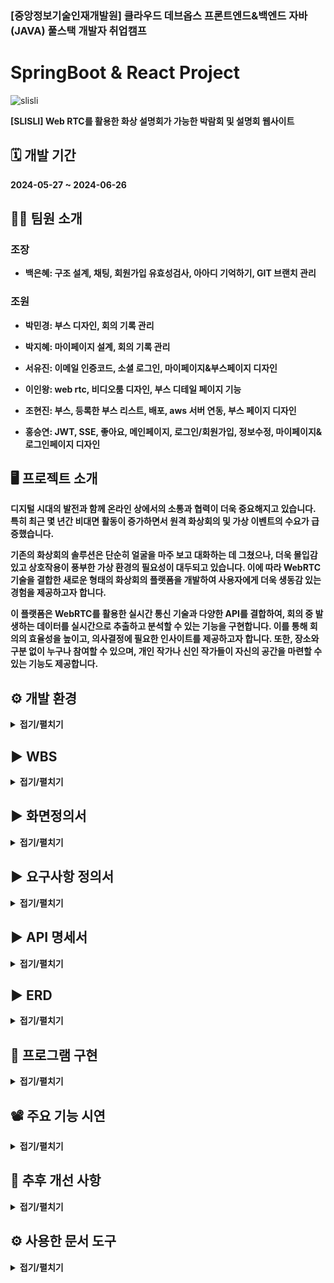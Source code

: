 ### [중앙정보기술인재개발원] 클라우드 데브옵스 프론트엔드&백엔드 자바(JAVA) 풀스택 개발자 취업캠프
# SpringBoot & React Project
![slisli](https://github.com/dmsp0/slisli_frontend/assets/156063957/bec63d81-fbfd-47e8-94c1-81a116cd3a64)


<strong>[SLISLI] Web RTC를 활용한 화상 설명회가 가능한 박람회 및 설명회 웹사이트   
## 🗓 개발 기간  
<strong> 2024-05-27 ~ 2024-06-26   

## 💁‍♀️ 팀원 소개   
### 조장

*  백은혜: 구조 설계, 채팅, 회원가입 유효성검사, 아아디 기억하기, GIT 브랜치 관리  

### 조원

*  박민경: 부스 디자인, 회의 기록 관리

*  박지혜: 마이페이지 설계, 회의 기록 관리

*  서유진: 이메일 인증코드, 소셜 로그인, 마이페이지&부스페이지 디자인

*  이인왕: web rtc, 비디오룸 디자인, 부스 디테일 페이지 기능

*  조현진: 부스, 등록한 부스 리스트, 배포, aws 서버 연동, 부스 페이지 디자인

*  홍승연: JWT, SSE, 좋아요, 메인페이지, 로그인/회원가입, 정보수정, 마이페이지&로그인페이지 디자인   
  


## 🖥 프로젝트 소개
디지털 시대의 발전과 함께 온라인 상에서의 소통과 협력이 더욱 중요해지고 있습니다. 특히 최근 몇 년간 비대면 활동이 증가하면서 원격 화상회의 및 가상 이벤트의 수요가 급증했습니다.

기존의 화상회의 솔루션은 단순히 얼굴을 마주 보고 대화하는 데 그쳤으나, 더욱 몰입감 있고 상호작용이 풍부한 가상 환경의 필요성이 대두되고 있습니다. 이에 따라 WebRTC 기술을 결합한 새로운 형태의 화상회의 플랫폼을 개발하여 사용자에게 더욱 생동감 있는 경험을 제공하고자 합니다.

이 플랫폼은 WebRTC를 활용한 실시간 통신 기술과 다양한 API를 결합하여, 회의 중 발생하는 데이터를 실시간으로 추출하고 분석할 수 있는 기능을 구현합니다. 이를 통해 회의의 효율성을 높이고, 의사결정에 필요한 인사이트를 제공하고자 합니다. 또한, 장소와 구분 없이 누구나 참여할 수 있으며, 개인 작가나 신인 작가들이 자신의 공간을 마련할 수 있는 기능도 제공합니다.



## ⚙️ 개발 환경
<details>
<summary>접기/펼치기</summary>

  
![7](https://github.com/dmsp0/slisli_frontend/assets/156063957/dbaf9fd4-21ed-4c18-ac86-02a1a6c41104)   
</details>


## ▶️ WBS
<details>
<summary>접기/펼치기</summary>
  
![image](https://github.com/dmsp0/slisli_frontend/assets/156063957/f36d31c9-7e53-4225-96bc-3baf8edd1976)
</details>


## ▶️ 화면정의서
<details>
<summary>접기/펼치기</summary>
  
![image](https://github.com/dmsp0/slisli_frontend/assets/156063957/00ffcf07-4045-4db2-bb65-af018f4d3f68)
</details>


## ▶️ 요구사항 정의서
<details>
<summary>접기/펼치기</summary>
  
![요구사항정의서](https://github.com/dmsp0/slisli_frontend/assets/156063957/9c3fdec6-990c-4bb2-a687-ad326469ae0d)   
</details>

## ▶️ API 명세서 
<details>
<summary>접기/펼치기</summary>

![slisli](https://github.com/dmsp0/slisli_frontend/assets/156063957/33e9003f-68d6-4103-82e2-8525e97a6d85)

![slisli (1)](https://github.com/dmsp0/slisli_frontend/assets/156063957/13f18ff4-6044-4e11-9a27-0b9f9de9ef3a)   
</details>

## ▶️ ERD
<details>
<summary>접기/펼치기</summary>
  
![KakaoTalk_20240625_161550396](https://github.com/dmsp0/slisli_frontend/assets/156063957/45e4ee4f-48fd-4dc3-8fb7-e28aa869ea59)   
</details>

## 💾 프로그램 구현
<details>
<summary>접기/펼치기</summary>
  
### 1.메인 페이지 
- 부스, 개최자, 유저 수 카운팅  
- framer 를 활용한 animation  
![image](https://github.com/dmsp0/slisli_frontend/assets/156065910/42f6b4e2-f0f3-457d-8395-933b65a4fc2e)   

### 2.사용자 인증
- 회원가입 코드  
- 이메일 인증 코드  
![image](https://github.com/dmsp0/slisli_frontend/assets/156065910/aa803843-080c-4c9f-b31e-9dca6719102c)   

- 로그인 코드  
![image](https://github.com/dmsp0/slisli_frontend/assets/156065910/ae3b8e21-eb2a-4470-8954-5a9840b657d5)  

### 3.소셜 로그인  
- 소셜 로그인 코드  
![image](https://github.com/dmsp0/slisli_frontend/assets/156065910/f27d0639-4bd7-4053-b0ec-8fab8a91669c)  

### 4.정보수정 및 탈퇴  
- 정보수정 코드  
- 정보삭제 후 탈퇴 코드  
![image](https://github.com/dmsp0/slisli_frontend/assets/156065910/8acd4d38-c8a1-4499-b0b9-17454e604794)  

### 5.부스 등록  
- 부스 생성 코드  
![image](https://github.com/dmsp0/slisli_frontend/assets/156065910/1f0d3e10-c5a6-4b60-a3b1-942c29129344)     

### 6.부스 리스트  
- 부스 리스트 코드  
![image](https://github.com/dmsp0/slisli_frontend/assets/156065910/7e7e3fc4-d604-43c3-861c-eb516782cd7f)   
</details>

## 📽 주요 기능 시연
<details>
<summary>접기/펼치기</summary>
  
YouTube 시연 영상  
(https://youtube.com/)  
</details>


## 🔨 추후 개선 사항  
<details>
<summary>접기/펼치기</summary>

1. **녹화 기능**
   - 녹화 기능 API (Agora Recording API, Zoom API 등)를 이용해 회의에 참가하지 못한 이용자에게 회의 녹화본 제공
   
2. **자막 기능**
   - 실시간 자막 기능을 도입하여, 회의 참여자에게 외국어 자막 제공
   - Socket.IO를 사용하여 실시간 통신을 유지하고, Google Cloud Translation API 또는 Microsoft Azure Translator를 활용하여 텍스트를 다른 언어로 번역하여 자막으로 제공

3. **신고 기능**
   - 사용자 편의를 위해 채팅창에 신고기능 도입

4. **향후 계획**
   - 외국어 자막을 제공하여, 외국인들이 시간과 장소에 구애받지 않고 화상 설명회 및 박람회에 참여할 수 있는 환경 제공
   - 한국 이용자에 국한되지 않고 글로벌 사용자들을 대상으로 확장
</details>


## ⚙️ 사용한 문서 도구
<details>
<summary>접기/펼치기</summary>
  
백엔드 : [바로가기](https://github.com/dmsp0/slisli_backend)

프론트 : [바로가기](https://github.com/dmsp0/slisli_frontend)  

채팅서버 : [바로가기](https://github.com/dmsp0/slisli_chatserver)  

노션 : [바로가기](https://www.notion.so/joongang-slisli/1e80165e962448cba58782823cbcbbdd)  

피그마 : [바로가기](https://www.figma.com/proto/kEE6MULmHvQalmF4K49FpD/Untitled?node-id=0-1&t=sQGXDKfcBaiHP85Q-1)  

구글 드라이브 : [바로가기](https://drive.google.com/drive/u/0/folders/1yi1ZDd0qQ-GlMoYSYhMs02jTzSB34Ptz)
</details>

